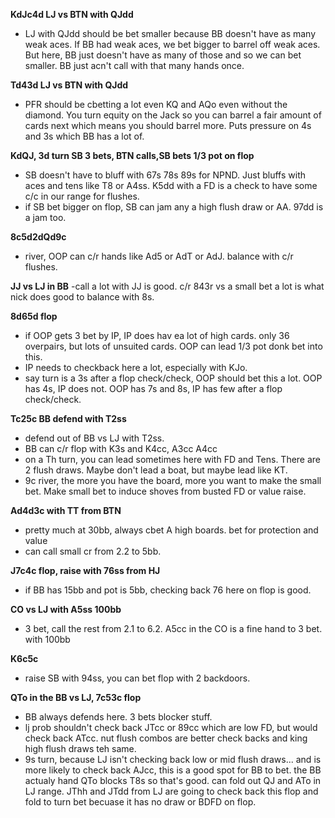 **KdJc4d LJ vs BTN with QJdd**
- LJ with QJdd should be bet smaller because BB doesn't have as many weak aces. If BB had weak aces, we bet bigger to barrel off weak aces. But here, BB just doesn't have as many of those and so we can bet smaller. BB just acn't call with that many hands once.


**Td43d LJ vs BTN with QJdd**
- PFR should be cbetting a lot even KQ and AQo even without the diamond. You turn equity on the Jack so you can barrel a fair amount of cards next which means you should barrel more. Puts pressure on 4s and 3s which BB has a lot of.


**KdQJ, 3d turn SB 3 bets, BTN calls,SB bets 1/3 pot on flop**
- SB doesn't have to bluff with 67s 78s 89s for NPND. Just bluffs with aces and tens like T8 or A4ss. K5dd with a FD is a check to have some c/c in our range for flushes.
- if SB bet bigger on flop, SB can jam any a high flush draw or AA. 97dd is a jam too.


**8c5d2dQd9c**
- river, OOP can c/r hands like Ad5 or AdT or AdJ. balance with c/r flushes.

**JJ vs LJ in BB**
-call a lot with JJ is good. c/r 843r vs a small bet a lot is what nick does good to balance with 8s.

**8d65d flop**
- if OOP gets 3 bet by IP, IP does hav ea lot of high cards. only 36 overpairs, but lots of unsuited cards. OOP can lead 1/3 pot donk bet into this.
- IP needs to checkback here a lot, especially with KJo.
- say turn is a 3s after a flop check/check, OOP should bet this a lot. OOP has 4s, IP does not. OOP has 7s and 8s, IP has few after a flop check/check.

**Tc25c BB defend with T2ss**
- defend out of BB vs LJ with T2ss.
- BB can c/r flop with K3s and K4cc, A3cc A4cc
- on a Th turn, you can lead sometimes here with FD and Tens. There are 2 flush draws. Maybe don't lead a boat, but maybe lead like KT.
- 9c river, the more you have the board, more you want to make the small bet. Make small bet to induce shoves from busted FD or value raise.

**Ad4d3c with TT from BTN**
- pretty much at 30bb, always cbet A high boards. bet for protection and value
- can call small cr from 2.2 to 5bb.

**J7c4c flop, raise with 76ss from HJ**
- if BB has 15bb and pot is 5bb, checking back 76 here on flop is good.

**CO vs LJ with A5ss 100bb**
- 3 bet, call the rest from 2.1 to 6.2. A5cc in the CO is a fine hand to 3 bet. with 100bb

**K6c5c**
- raise SB with 94ss, you can bet flop with 2 backdoors.

**QTo in the BB vs LJ, 7c53c flop**
- BB always defends here. 3 bets blocker stuff.
- lj prob shouldn't check back JTcc or 89cc which are low FD, but would check back ATcc. nut flush combos are better check backs and king high flush draws teh same.
- 9s turn, because LJ isn't checking back low or mid flush draws... and is more likely to check back AJcc, this is a good spot for BB to bet. the BB actualy hand QTo blocks T8s so that's good. can fold out QJ and ATo in LJ range. JThh and JTdd from LJ are going to check back this flop and fold to turn bet becuase it has no draw or BDFD on flop.